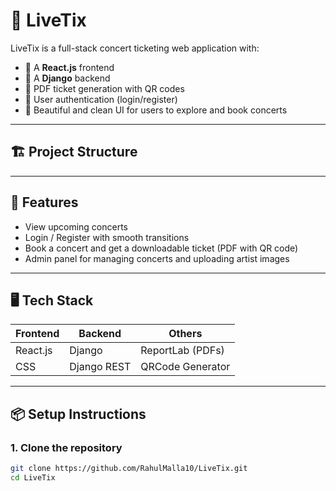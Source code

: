 # 🎵 LiveTix

LiveTix is a full-stack concert ticketing web application with:
- 🎤 A **React.js** frontend
- 🎫 A **Django** backend
- 🧾 PDF ticket generation with QR codes
- 🔐 User authentication (login/register)
- 🎨 Beautiful and clean UI for users to explore and book concerts

---

## 🏗️ Project Structure


---

## 🚀 Features

- View upcoming concerts
- Login / Register with smooth transitions
- Book a concert and get a downloadable ticket (PDF with QR code)
- Admin panel for managing concerts and uploading artist images

---

## 🖥️ Tech Stack

| Frontend   | Backend     | Others            |
|------------|-------------|-------------------|
| React.js   | Django      | ReportLab (PDFs)  |
| CSS        | Django REST | QRCode Generator  |

---

## 📦 Setup Instructions

### 1. Clone the repository

```bash
git clone https://github.com/RahulMalla10/LiveTix.git
cd LiveTix

